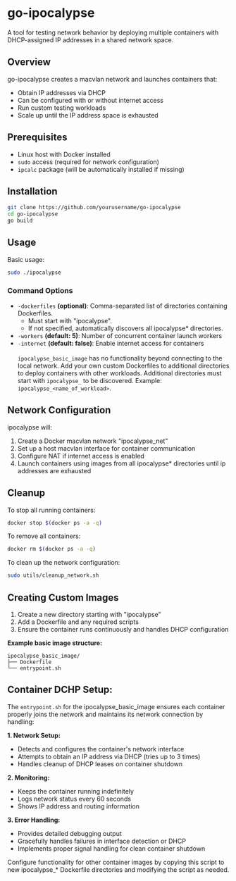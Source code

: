 # go-ipocalypse
A tool for testing network behavior by deploying multiple containers with DHCP-assigned IP addresses in a shared network space.

## Overview

go-ipocalypse creates a macvlan network and launches containers that:
- Obtain IP addresses via DHCP
- Can be configured with or without internet access
- Run custom testing workloads
- Scale up until the IP address space is exhausted

## Prerequisites

- Linux host with Docker installed
- `sudo` access (required for network configuration)
- `ipcalc` package (will be automatically installed if missing)

## Installation
```bash
git clone https://github.com/yourusername/go-ipocalypse
cd go-ipocalypse
go build
```

## Usage

Basic usage:
```bash
sudo ./ipocalypse
```
### Command Options

- `-dockerfiles` **(optional)**: Comma-separated list of directories containing Dockerfiles. 
    - Must start with "ipocalypse". 
    - If not specified, automatically discovers all ipocalypse* directories.
- `-workers` **(default: 5)**: Number of concurrent container launch workers
- `-internet` **(default: false)**: Enable internet access for containers  
\
`ipocalypse_basic_image` has no functionality beyond connecting to the local network. Add your own custom Dockerfiles to additional directories to deploy containers with other workloads. Additional directories must start with `ipocalypse_` to be discovered. Example: `ipocalypse_<name_of_workload>`.

## Network Configuration

ipocalypse will:
1. Create a Docker macvlan network "ipocalypse_net"
2. Set up a host macvlan interface for container communication
3. Configure NAT if internet access is enabled
4. Launch containers using images from all ipocalypse* directories until ip addresses are exhausted

## Cleanup
To stop all running containers:
```bash
docker stop $(docker ps -a -q)
```
To remove all containers:
```bash
docker rm $(docker ps -a -q)
```

To clean up the network configuration:
```bash
sudo utils/cleanup_network.sh
```
## Creating Custom Images

1. Create a new directory starting with "ipocalypse"
2. Add a Dockerfile and any required scripts
3. Ensure the container runs continuously and handles DHCP configuration

**Example basic image structure:**
```
ipocalypse_basic_image/
├── Dockerfile
└── entrypoint.sh
```
## Container DCHP Setup:
The `entrypoint.sh` for the ipocalypse_basic_image ensures each container properly joins the network and maintains its network connection by handling: 

**1. Network Setup:**
- Detects and configures the container's network interface
- Attempts to obtain an IP address via DHCP (tries up to 3 times)
- Handles cleanup of DHCP leases on container shutdown

**2. Monitoring:**
- Keeps the container running indefinitely
- Logs network status every 60 seconds
- Shows IP address and routing information

**3. Error Handling:**
- Provides detailed debugging output
- Gracefully handles failures in interface detection or DHCP
- Implements proper signal handling for clean container shutdown  

Configure functionality for other container images by copying this script to new ipocalypse_* Dockerfile directories and modifying the script as needed.
